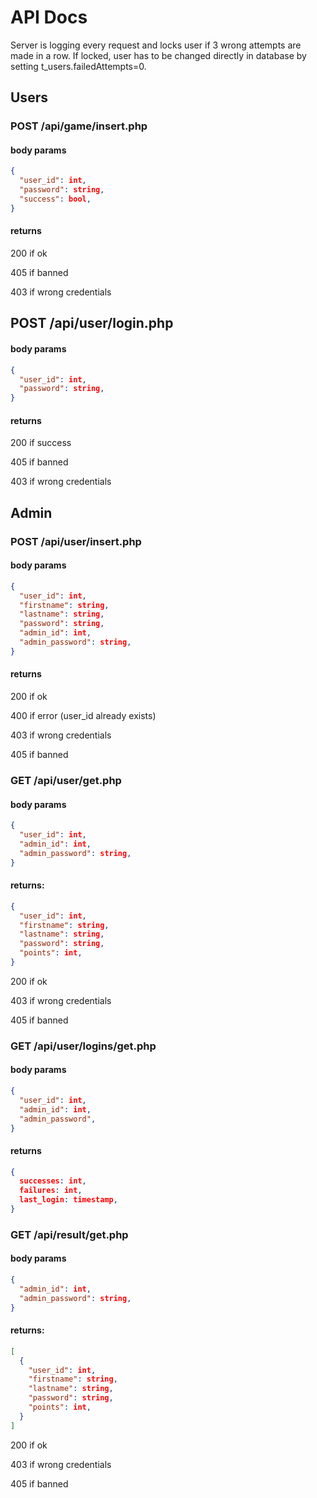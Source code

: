 # API Docs

Server is logging every request and locks user if 3 wrong attempts are made in a row. If locked, user has to be changed directly in database by setting t_users.failedAttempts=0.

## Users

### POST /api/game/insert.php

#### body params

```json
{
  "user_id": int,
  "password": string,
  "success": bool,
}
```

#### returns

200 if ok

405 if banned

403 if wrong credentials

## POST /api/user/login.php

#### body params

```json
{
  "user_id": int,
  "password": string,
}
```

#### returns

200 if success

405 if banned

403 if wrong credentials

## Admin

### POST /api/user/insert.php

#### body params

```json
{
  "user_id": int,
  "firstname": string,
  "lastname": string,
  "password": string,
  "admin_id": int,
  "admin_password": string,
}
```

#### returns

200 if ok

400 if error (user_id already exists)

403 if wrong credentials

405 if banned

### GET /api/user/get.php

#### body params

```json
{
  "user_id": int,
  "admin_id": int,
  "admin_password": string,
}
```

#### returns:

```json
{
  "user_id": int,
  "firstname": string,
  "lastname": string,
  "password": string,
  "points": int,
}
```

200 if ok

403 if wrong credentials

405 if banned

### GET /api/user/logins/get.php

#### body params

```json
{
  "user_id": int,
  "admin_id": int,
  "admin_password",
}
```

#### returns

```json
{
  successes: int,
  failures: int,
  last_login: timestamp,
}
```

### GET /api/result/get.php

#### body params

```json
{
  "admin_id": int,
  "admin_password": string,
}
```

#### returns:

```json
[
  {
    "user_id": int,
    "firstname": string,
    "lastname": string,
    "password": string,
    "points": int,
  }
]
```

200 if ok

403 if wrong credentials

405 if banned
